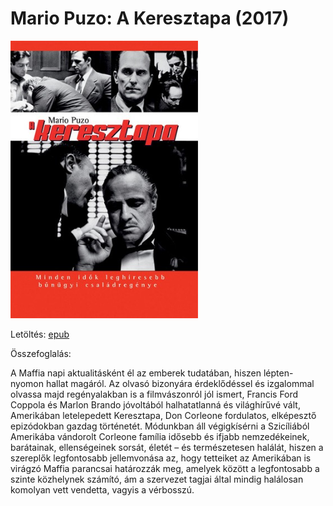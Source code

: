 # <a name="id_283">Mario Puzo: A Keresztapa (2017)</a>
<img src="https://github.com/BercziSandor/calibre_lib/raw/main/Mario%20Puzo/A%20Keresztapa%20%28283%29/cover.jpg" alt="cover" width="300"/>

Letöltés: [epub](https://github.com/BercziSandor/calibre_lib/raw/main/Mario%20Puzo/A%20Keresztapa%20%28283%29/A%20Keresztapa%20-%20Mario%20Puzo.epub)

Összefoglalás:
<p class="description">A Maffia napi aktualitásként él az emberek tudatában, hiszen lépten-nyomon hallat magáról. Az olvasó bizonyára érdeklődéssel és izgalommal olvassa majd regényalakban is a filmvászonról jól ismert, Francis Ford Coppola és Marlon Brando jóvoltából halhatatlanná és világhírűvé vált, Amerikában letelepedett Keresztapa, Don Corleone fordulatos, elképesztő epizódokban gazdag történetét. Módunkban áll végigkísérni a Szicíliából Amerikába vándorolt Corleone família idősebb és ifjabb nemzedékeinek, barátainak, ellenségeinek sorsát, életét – és természetesen halálát, hiszen a szereplők legfontosabb jellemvonása az, hogy tetteiket az Amerikában is virágzó Maffia parancsai határozzák meg, amelyek között a legfontosabb a szinte közhelynek számító, ám a szervezet tagjai által mindig halálosan komolyan vett vendetta, vagyis a vérbosszú.</p>

